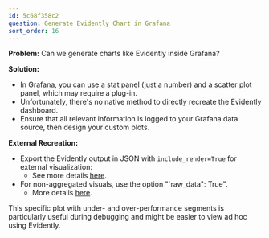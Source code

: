 ```yaml
---
id: 5c68f358c2
question: Generate Evidently Chart in Grafana
sort_order: 16
---
```


**Problem:** Can we generate charts like Evidently inside Grafana?

**Solution:**

- In Grafana, you can use a stat panel (just a number) and a scatter plot panel, which may require a plug-in.
- Unfortunately, there's no native method to directly recreate the Evidently dashboard.
- Ensure that all relevant information is logged to your Grafana data source, then design your custom plots.

**External Recreation:**

- Export the Evidently output in JSON with `include_render=True` for external visualization:
  - See more details [here](https://docs.evidentlyai.com/user-guide/customization/json-dict-output).
- For non-aggregated visuals, use the option "`raw_data": True".
  - More details [here](https://docs.evidentlyai.com/user-guide/customization/report-data-aggregation).

This specific plot with under- and over-performance segments is particularly useful during debugging and might be easier to view ad hoc using Evidently.